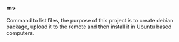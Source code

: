 ### ms

Command to list files, the purpose of this project is to create debian package, upload it to the remote and then install it in Ubuntu based computers.





